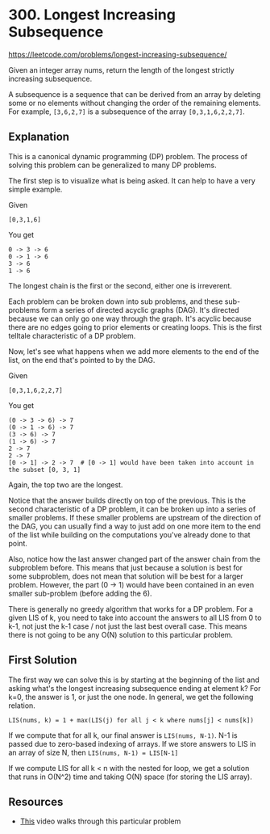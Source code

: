 # 300. Longest Increasing Subsequence

https://leetcode.com/problems/longest-increasing-subsequence/

Given an integer array nums, return the length of the longest strictly increasing subsequence.

A subsequence is a sequence that can be derived from an array by deleting some or no elements without changing the order of the remaining elements. For example, `[3,6,2,7]` is a subsequence of the array `[0,3,1,6,2,2,7]`.
 
## Explanation

This is a canonical dynamic programming (DP) problem. The process of solving this problem can be generalized to many DP problems.

The first step is to visualize what is being asked. It can help to have a very simple example.

Given
```
[0,3,1,6]
```

You get
```
0 -> 3 -> 6
0 -> 1 -> 6
3 -> 6
1 -> 6
```

The longest chain is the first or the second, either one is irreverent.

Each problem can be broken down into sub problems, and these sub-problems form a series of directed acyclic graphs (DAG). It's directed because we can only go one way through the graph. It's acyclic because there are no edges going to prior elements or creating loops. This is the first telltale characteristic of a DP problem.

Now, let's see what happens when we add more elements to the end of the list, on the end that's pointed to by the DAG.

Given
```
[0,3,1,6,2,2,7]
```

You get
```
(0 -> 3 -> 6) -> 7
(0 -> 1 -> 6) -> 7
(3 -> 6) -> 7
(1 -> 6) -> 7
2 -> 7
2 -> 7
[0 -> 1] -> 2 -> 7  # [0 -> 1] would have been taken into account in the subset [0, 3, 1]
```

Again, the top two are the longest.

Notice that the answer builds directly on top of the previous. This is the second characteristic of a DP problem, it can be broken up into a series of smaller problems. If these smaller problems are upstream of the direction of the DAG, you can usually find a way to just add on one more item to the end of the list while building on the computations you've already done to that point.

Also, notice how the last answer changed part of the answer chain from the subproblem before. This means that just because a solution is best for some subproblem, does not mean that solution will be best for a larger problem. However, the part (0 -> 1) would have been contained in an even smaller sub-problem (before adding the 6).

There is generally no greedy algorithm that works for a DP problem. For a given LIS of k, you need to take into account the answers to all LIS from 0 to k-1, not just the k-1 case / not just the last best overall case. This means there is not going to be any O(N) solution to this particular problem.

## First Solution

The first way we can solve this is by starting at the beginning of the list and asking what's the longest increasing subsequence ending at element k? For k=0, the answer is 1, or just the one node. In general, we get the following relation.

```
LIS(nums, k) = 1 + max(LIS(j) for all j < k where nums[j] < nums[k])
```

If we compute that for all k, our final answer is `LIS(nums, N-1)`. N-1 is passed due to zero-based indexing of arrays. If we store answers to LIS in an array of size N, then `LIS(nums, N-1) = LIS[N-1]`

If we compute LIS for all k < n with the nested for loop, we get a solution that runs in O(N^2) time and taking O(N) space (for storing the LIS array).

## Resources
* [This](https://www.youtube.com/watch?v=aPQY__2H3tE) video walks through this particular problem